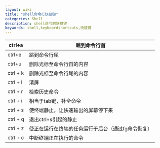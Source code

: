 ```yaml
---
layout: wiki
title: "shell命令行快捷键"
categories: Shell
description: shell命令的快捷键
keywords: shell,keyboardshortcuts,快捷键
---
```


| ctrl+a   | 跳到命令行首                                       |
| -------- | -------------------------------------------------- |
| ctrl+e   | 跳到命令行尾                                       |
| ctrl+u   | 删除光标至命令行首的内容                           |
| ctrl + k | 删除光标至命令行尾的内容                           |
| ctrl + l | 清屏                                               |
| ctrl + r | 检索历史命令                                       |
| ctrl + i | 相当于tab键，补全命令                              |
| ctrl + s | 使终端静止，让快速输出的屏幕停下来                 |
| ctrl + q | 退出ctrl+s引起的静止                               |
| ctrl + z | 使正在运行在终端的任务运行于后台（通过fg命令恢复） |
| ctrl + c | 中断终端正在执行的命令                             |

